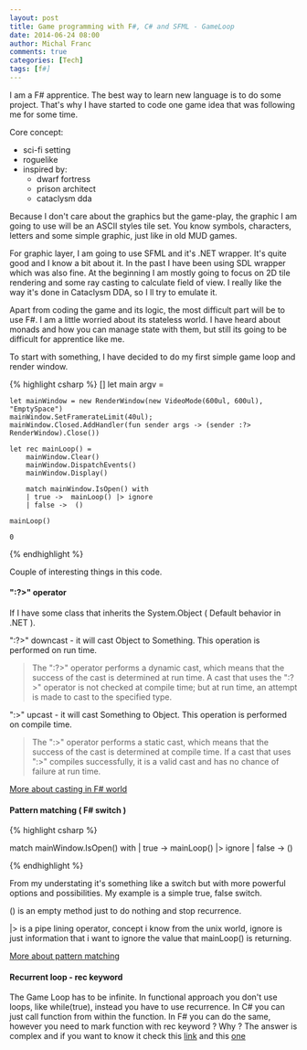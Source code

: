 ```yaml
---
layout: post
title: Game programming with F#, C# and SFML - GameLoop
date: 2014-06-24 08:00
author: Michal Franc
comments: true
categories: [Tech]
tags: [f#]
---
```

I am a F# apprentice. The best way to learn new language is to do some project. That's why I have started to code one game idea that was following me for some time. 

Core concept: 
<ul>
	<li>sci-fi setting</li>
	<li>roguelike</li>
	<li>inspired by:
		<ul>
			<li>dwarf fortress</li>
			<li>prison architect</li>
			<li>cataclysm dda</li>
		</ul>
	</li>
</ul>

Because I don't care about the graphics but the game-play, the graphic I am going to use will be an ASCII styles tile set. You know symbols, characters, letters and some simple graphic, just like in old MUD games.

For graphic layer, I am going to use SFML and it's .NET wrapper. It's quite good and I know a bit about it. In the past I have been using SDL wrapper which was also fine. At the beginning I am mostly going to focus on 2D tile rendering and some ray casting to calculate field of view. I really like the way it's done in Cataclysm DDA, so I ll try to emulate it.

Apart from coding the game and its logic, the most difficult part will be to use F#. I am a little worried about its stateless world. I have heard about monads and how you can manage state with them, but still its going to be difficult for apprentice like me.

To start with something, I have decided to do my first simple game loop and render window.

{% highlight csharp %}
[<EntryPoint>]
let main argv = 

    let mainWindow = new RenderWindow(new VideoMode(600ul, 600ul), "EmptySpace")
    mainWindow.SetFramerateLimit(40ul);
    mainWindow.Closed.AddHandler(fun sender args -> (sender :?> RenderWindow).Close())

    let rec mainLoop() = 
        mainWindow.Clear()
        mainWindow.DispatchEvents()
        mainWindow.Display()

        match mainWindow.IsOpen() with
        | true ->  mainLoop() |> ignore
        | false ->  ()
    
    mainLoop()

    0
{% endhighlight %}
 

Couple of interesting things in this code.

<h4> ":?>" operator </h4>

If I have some class that inherits the System.Object ( Default behavior in .NET ).

":?>" downcast - it will cast Object to Something. This operation is performed on run time.

<blockquote>
The ":?>" operator performs a dynamic cast, which means that the success of the cast is determined at run time. A cast that uses the ":?>" operator is not checked at compile time; but at run time, an attempt is made to cast to the specified type.
</blockquote>

":>" upcast - it will cast Something to Object. This operation is performed on compile time.

<blockquote>
The ":>" operator performs a static cast, which means that the success of the cast is determined at compile time. If a cast that uses ":>" compiles successfully, it is a valid cast and has no chance of failure at run time.
</blockquote>

<a href="http://msdn.microsoft.com/pl-pl/library/dd233220.aspx">More about casting in F# world</a>

<h4>Pattern matching ( F# switch )</h4>
 

{% highlight csharp %}
 
  match mainWindow.IsOpen() with
     | true ->  mainLoop() |> ignore
     | false -> ()

{% endhighlight %}
 

From my understating it's something like a switch but with more powerful options and possibilities. My example is a simple true, false switch.

() is an empty method just to do nothing and stop recurrence.

|> is a pipe lining operator, concept i know from the unix world, ignore is just information that i want to ignore the value that mainLoop() is returning. 

<a href="http://msdn.microsoft.com/pl-pl/library/dd547125.aspx">More about pattern matching</a>

<h4>Recurrent loop - rec keyword</h4>

The Game Loop has to be infinite. In functional approach you don't use loops, like while(true), instead you have to use recurrence. In C# you can just call function from within the function. In F# you can do the same, however you need to mark function with rec keyword ? Why ? The answer is complex and if you want to know it check this <a href="http://stackoverflow.com/questions/3739628/whats-the-reason-of-marking-a-recursive-function-as-rec-in-f">link</a> and this <a href="http://stackoverflow.com/questions/900585/why-are-functions-in-ocaml-f-not-recursive-by-default">one</a>


